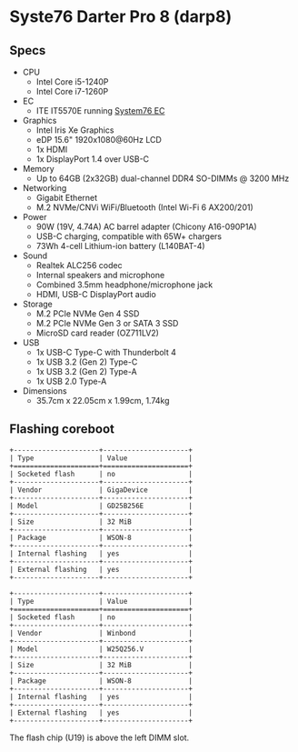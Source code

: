 # Syste76 Darter Pro 8 (darp8)

## Specs

- CPU
  - Intel Core i5-1240P
  - Intel Core i7-1260P
- EC
  - ITE IT5570E running [System76 EC](https://github.com/system76/ec)
- Graphics
  - Intel Iris Xe Graphics
  - eDP 15.6" 1920x1080@60Hz LCD
  - 1x HDMI
  - 1x DisplayPort 1.4 over USB-C
- Memory
  - Up to 64GB (2x32GB) dual-channel DDR4 SO-DIMMs @ 3200 MHz
- Networking
  - Gigabit Ethernet
  - M.2 NVMe/CNVi WiFi/Bluetooth (Intel Wi-Fi 6 AX200/201)
- Power
  - 90W (19V, 4.74A) AC barrel adapter (Chicony A16-090P1A)
  - USB-C charging, compatible with 65W+ chargers
  - 73Wh 4-cell Lithium-ion battery (L140BAT-4)
- Sound
  - Realtek ALC256 codec
  - Internal speakers and microphone
  - Combined 3.5mm headphone/microphone jack
  - HDMI, USB-C DisplayPort audio
- Storage
  - M.2 PCIe NVMe Gen 4 SSD
  - M.2 PCIe NVMe Gen 3 or SATA 3 SSD
  - MicroSD card reader (OZ711LV2)
- USB
  - 1x USB-C Type-C with Thunderbolt 4
  - 1x USB 3.2 (Gen 2) Type-C
  - 1x USB 3.2 (Gen 2) Type-A
  - 1x USB 2.0 Type-A
- Dimensions
  - 35.7cm x 22.05cm x 1.99cm, 1.74kg

## Flashing coreboot

```eval_rst
+---------------------+---------------------+
| Type                | Value               |
+=====================+=====================+
| Socketed flash      | no                  |
+---------------------+---------------------+
| Vendor              | GigaDevice          |
+---------------------+---------------------+
| Model               | GD25B256E           |
+---------------------+---------------------+
| Size                | 32 MiB              |
+---------------------+---------------------+
| Package             | WSON-8              |
+---------------------+---------------------+
| Internal flashing   | yes                 |
+---------------------+---------------------+
| External flashing   | yes                 |
+---------------------+---------------------+
```
```eval_rst
+---------------------+---------------------+
| Type                | Value               |
+=====================+=====================+
| Socketed flash      | no                  |
+---------------------+---------------------+
| Vendor              | Winbond             |
+---------------------+---------------------+
| Model               | W25Q256.V           |
+---------------------+---------------------+
| Size                | 32 MiB              |
+---------------------+---------------------+
| Package             | WSON-8              |
+---------------------+---------------------+
| Internal flashing   | yes                 |
+---------------------+---------------------+
| External flashing   | yes                 |
+---------------------+---------------------+
```

The flash chip (U19) is above the left DIMM slot.
